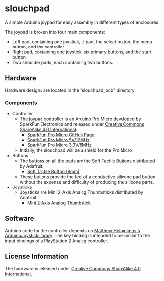 # slouchpad
A simple Arduino joypad for easy assembly in different types of enclosures.  

The joypad is broken into four main components:  
* Left pad, containing one joystick, d-pad, the select button, the menu button, and the controller
* Right pad, containing one joystick, six primary buttons, and the start button
* Two shoulder pads, each containing two buttons.  

## Hardware
Hardware designs are located in the "slouchpad_pcb" directory.
### Components
* Controller
  * The joypad controller is an Arduino Pro Micro developed by SparkFun Electronics and released under [Creative Commons ShareAlike 4.0 International](https://creativecommons.org/licenses/by-sa/4.0/):
    * [SparkFun Pro Micro GitHub Page](https://github.com/sparkfun/Pro_Micro)
    * [SparkFun Pro Micro 5V/16MHz](https://www.sparkfun.com/products/12640)
    * [SparkFun Pro Micro 3.3V/8MHz](https://www.sparkfun.com/products/12587)
  * Initially, the slouchpad will be a shield for the Pro Micro
* Buttons
  * The buttons on all the pads are the Soft Tactile Buttons distributed by Adafruit:
    * [Soft Tactile Button (8mm)](https://www.adafruit.com/products/3101)
  * These buttons provide the feel of a conductive silicone pad button without the expense and difficulty of producing the silicone parts.
* Joysticks
  * Joysticks are Mini 2-Axis Analog Thumbsticks distributed by Adafruit:
    * [Mini 2-Axis Analog Thumbstick](https://www.adafruit.com/products/2765)

## Software
Arduino code for the controller depends on [Matthew Heironimus's](https://github.com/MHeironimus) [ArduinoJoystickLibrary](https://github.com/MHeironimus/ArduinoJoystickLibrary).  The key binding is intended to be similar to the input bindings of a PlayStation 2 Analog controller.  

## License Information
The hardware is released under [Creative Commons ShareAlike 4.0 International](https://creativecommons.org/licenses/by-sa/4.0/).  
